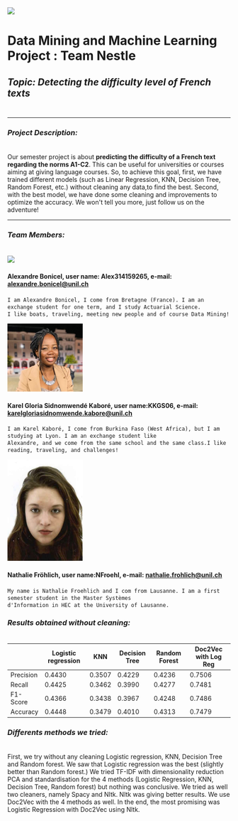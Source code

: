 <img src='https://upload.wikimedia.org/wikipedia/commons/7/77/Logo_HEC_Lausanne.png' width="250">

# Data Mining and Machine Learning Project : Team Nestle
## *Topic: Detecting the difficulty level of French texts*<br><br>
------------------------------------------------------------------------------------------------------------------------- 
### *Project Description:*<br><br>

Our semester project is about **predicting the difficulty of a French text regarding the norms A1-C2**. 
This can be useful for universities or courses aiming at giving language courses.
So, to achieve this goal, first, we have trained different models (such as Linear Regression, KNN, Decision Tree, Random Forest, etc.)
without cleaning any data,to find the best. Second, with the best model, we have done some cleaning and improvements to optimize the accuracy.
We won't tell you more, just follow us on the adventure!

------------------------------------------------------------------------------------------------------------------------- 
### *Team Members:*<br><br>

 <img src='https://media-exp1.licdn.com/dms/image/C4E03AQENgU7XBBwQAg/profile-displayphoto-shrink_200_200/0/1604746692682?e=1643846400&v=beta&t=6zG4C4tpfufYKRMC-Cd2vX6qTyWCx9T38YfipqgWsr0' width="150">
 
 #### Alexandre Bonicel, user name: Alex314159265, e-mail: alexandre.bonicel@unil.ch
    I am Alexandre Bonicel, I come from Bretagne (France). I am an exchange student for one term, and I study Actuarial Science.
    I like boats, traveling, meeting new people and of course Data Mining!
    
    
<img src='data/IMG-0449.JPG' width="170"> 
 
#### Karel Gloria Sidnomwendé Kaboré, user name:KKGS06, e-mail: karelgloriasidnomwende.kabore@unil.ch 

   
    I am Karel Kaboré, I come from Burkina Faso (West Africa), but I am studying at Lyon. I am an exchange student like 
    Alexandre, and we come from the same school and the same class.I like reading, traveling, and challenges!


<img src='data/WhatsApp Image 2021-12-12 at 19.01.02.jpeg' width="170"> 

#### Nathalie Fröhlich, user name:NFroehl, e-mail: nathalie.frohlich@unil.ch 

    My name is Nathalie Froehlich and I com from Lausanne. I am a first semester student in the Master Systèmes            
    d'Information in HEC at the University of Lausanne.
    
### *Results obtained without cleaning:*<br><br>



|                     | Logistic regression |       KNN        |   Decision Tree      |   Random Forest     |Doc2Vec with Log Reg|
| ------------------- | ------------------- |----------------- | -------------------- |-------------------- | -------------------|
| Precision           | 0.4430              | 0.3507           | 0.4229               |  0.4236             |  0.7506            |
| Recall              | 0.4425              | 0.3462           | 0.3990               |  0.4277             |  0.7481            |
| F1-Score            | 0.4366              | 0.3438           | 0.3967               |  0.4248             |  0.7486            |
| Accuracy            | 0.4448              | 0.3479           | 0.4010               |  0.4313             |  0.7479            |

### *Differents methods we tried:*<br><br>

First, we try without any cleaning Logistic regression, KNN, Decision Tree and Random forest. We saw that Logistic regression was the best (slightly better than Random forest.) We tried TF-IDF with dimensionality reduction PCA and standardisation for the 4 methods (Logistic Regression, KNN, Decision Tree, Random forest) but nothing was conclusive. We tried as well two cleaners, namely Spacy and Nltk. Nltk was giving better results. We use Doc2Vec with the 4 methods as well. In the end, the most promising was Logistic Regression with Doc2Vec using Nltk.
